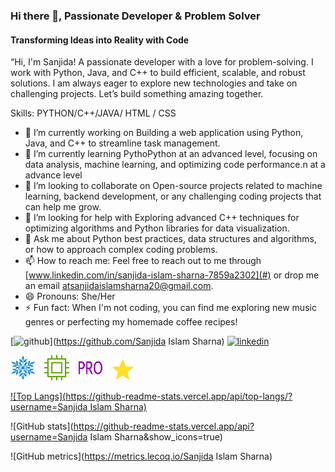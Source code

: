 ### Hi there 👋, Passionate Developer & Problem Solver
#### Transforming Ideas into Reality with Code


“Hi, I'm Sanjida! A passionate developer with a love for problem-solving. I work with Python, Java, and C++ to build efficient, scalable, and robust solutions. I am always eager to explore new technologies and take on challenging projects. Let’s build something amazing together.

Skills: PYTHON/C++/JAVA/ HTML / CSS

- 🔭 I’m currently working on Building a web application using Python, Java, and C++ to streamline task management. 
- 🌱 I’m currently learning PythoPython at an advanced level, focusing on data analysis, machine learning, and optimizing code performance.n at a  advance level 
- 👯 I’m looking to collaborate on Open-source projects related to machine learning, backend development, or any challenging coding projects that can help me grow. 
- 🤔 I’m looking for help with Exploring advanced C++ techniques for optimizing algorithms and Python libraries for data visualization. 
- 💬 Ask me about Python best practices, data structures and algorithms, or how to approach complex coding problems. 
- 📫 How to reach me: Feel free to reach out to me through [www.linkedin.com/in/sanjida-islam-sharna-7859a2302](#) or drop me an email atsanjidaislamsharna20@gmail.com. 
- 😄 Pronouns: She/Her 
- ⚡ Fun fact: When I'm not coding, you can find me exploring new music genres or perfecting my homemade coffee recipes! 


[<img src='https://cdn.jsdelivr.net/npm/simple-icons@3.0.1/icons/github.svg' alt='github' height='40'>](https://github.com/Sanjida Islam Sharna)  [<img src='https://cdn.jsdelivr.net/npm/simple-icons@3.0.1/icons/linkedin.svg' alt='linkedin' height='40'>](https://www.linkedin.com/in/www.linkedin.com/in/sanjida-islam-sharna-7859a2302/)  

<a href='https://archiveprogram.github.com/'><img src='https://raw.githubusercontent.com/acervenky/animated-github-badges/master/assets/acbadge.gif' width='40' height='40'></a> <a href='https://docs.github.com/en/developers'><img src='https://raw.githubusercontent.com/acervenky/animated-github-badges/master/assets/devbadge.gif' width='40' height='40'></a> <a href='https://github.com/pricing'><img src='https://raw.githubusercontent.com/acervenky/animated-github-badges/master/assets/pro.gif' width='40' height='40'></a> <a href='https://stars.github.com/'><img src='https://raw.githubusercontent.com/acervenky/animated-github-badges/master/assets/starbadge.gif' width='35' height='35'></a> 

[![Top Langs](https://github-readme-stats.vercel.app/api/top-langs/?username=Sanjida Islam Sharna)](https://github.com/anuraghazra/github-readme-stats)

![GitHub stats](https://github-readme-stats.vercel.app/api?username=Sanjida Islam Sharna&show_icons=true)  

![GitHub metrics](https://metrics.lecoq.io/Sanjida Islam Sharna)  


